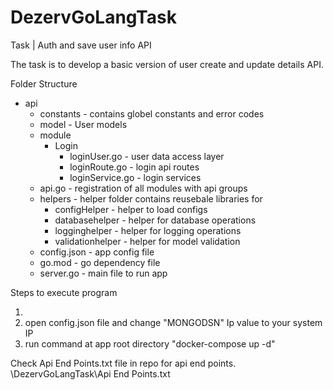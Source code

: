 # DezervGoLangTask

Task | Auth and save user info API

The task is to develop a basic version of user create and update details API.

Folder Structure

- api
    - constants - contains globel constants and error codes
    - model - User models
    - module
      - Login
        - loginUser.go     - user data access layer
        - loginRoute.go   - login api routes
        - loginService.go - login services
    - api.go  - registration of all modules with api groups
    - helpers - helper folder contains reusebale libraries for
      - configHelper     - helper to load configs
      - databasehelper   - helper for database operations
      - logginghelper    - helper for logging operations
      - validationhelper - helper for model validation 
    - config.json - app config file
    - go.mod - go dependency file
    - server.go - main file to run app

Steps to execute program

1. 
2. open config.json file and change "MONGODSN" Ip value to your system IP
3. run command at app root directory   "docker-compose up -d"

Check Api End Points.txt file in repo for api end points. \DezervGoLangTask\Api End Points.txt
